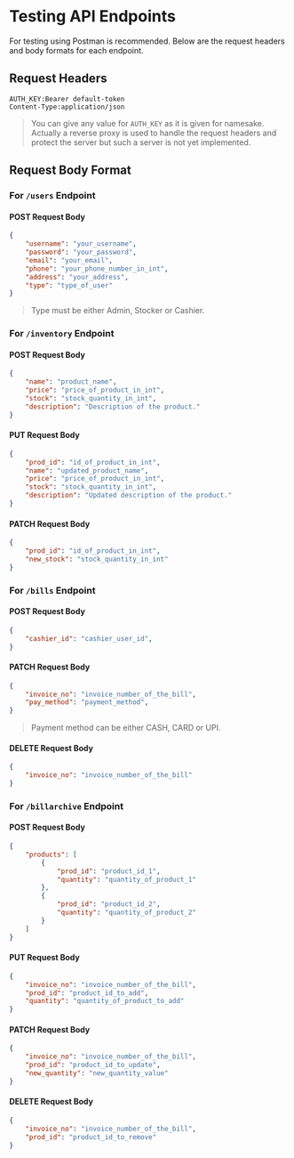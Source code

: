 
# Testing API Endpoints

For testing using Postman is recommended. Below are the request headers and body formats for each endpoint.

## Request Headers

```plaintext
AUTH_KEY:Bearer default-token
Content-Type:application/json
```

> You can give any value for `AUTH_KEY` as it is given for namesake. Actually a reverse proxy is used to handle the request headers and protect the server but such a server is not yet implemented.

## Request Body Format

### For `/users` Endpoint

#### POST Request Body
```json
{
    "username": "your_username",
    "password": "your_password",
    "email": "your_email",
    "phone": "your_phone_number_in_int",
    "address": "your_address",
    "type": "type_of_user"
}
```
> Type must be either Admin, Stocker or Cashier.

### For `/inventory` Endpoint


#### POST Request Body
```json
{
    "name": "product_name",
    "price": "price_of_product_in_int",
    "stock": "stock_quantity_in_int",
    "description": "Description of the product."
}
```

#### PUT Request Body
```json
{
    "prod_id": "id_of_product_in_int",
    "name": "updated_product_name",
    "price": "price_of_product_in_int",
    "stock": "stock_quantity_in_int",
    "description": "Updated description of the product."
}
```

#### PATCH Request Body
```json
{
    "prod_id": "id_of_product_in_int",
    "new_stock": "stock_quantity_in_int"
}
```

### For `/bills` Endpoint

#### POST Request Body
```json
{
    "cashier_id": "cashier_user_id",
}
```

#### PATCH Request Body
```json
{
    "invoice_no": "invoice_number_of_the_bill",
    "pay_method": "payment_method",
}
```
> Payment method can be either CASH, CARD or UPI.


#### DELETE Request Body
```json
{
    "invoice_no": "invoice_number_of_the_bill"
}
```

### For `/billarchive` Endpoint

#### POST Request Body
```json
{
    "products": [
        {
            "prod_id": "product_id_1",
            "quantity": "quantity_of_product_1"
        },
        {
            "prod_id": "product_id_2",
            "quantity": "quantity_of_product_2"
        }
    ]
}
```

#### PUT Request Body
```json
{
    "invoice_no": "invoice_number_of_the_bill",
    "prod_id": "product_id_to_add",
    "quantity": "quantity_of_product_to_add"
}
```

#### PATCH Request Body
```json
{
    "invoice_no": "invoice_number_of_the_bill",
    "prod_id": "product_id_to_update",
    "new_quantity": "new_quantity_value"
}
```

#### DELETE Request Body
```json
{
    "invoice_no": "invoice_number_of_the_bill",
    "prod_id": "product_id_to_remove"
}
```